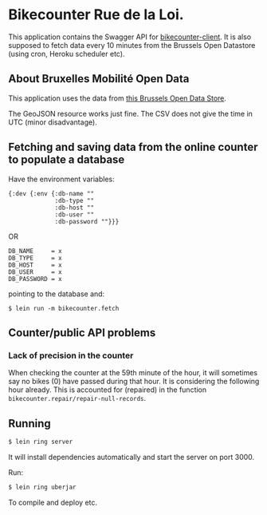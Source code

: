 # Bikecounter Rue de la Loi.

This application contains the Swagger API for [bikecounter-client](https://github.com/carlosgeos/bikecounter-client). It is also supposed to fetch data every 10 minutes from the Brussels Open Datastore (using cron, Heroku scheduler etc).

## About Bruxelles Mobilité Open Data

This application uses the data from [this Brussels Open Data Store](http://opendatastore.brussels/fr/dataset/bike-counting-poles).

The GeoJSON resource works just fine. The CSV does not give the time in UTC (minor disadvantage).

## Fetching and saving data from the online counter to populate a database

Have the environment variables:

```
{:dev {:env {:db-name ""
             :db-type ""
             :db-host ""
             :db-user ""
             :db-password ""}}}
```
OR
```
DB_NAME     = x
DB_TYPE     = x
DB_HOST     = x
DB_USER     = x
DB_PASSWORD = x
```

pointing to the database and:

```
$ lein run -m bikecounter.fetch
```

## Counter/public API problems

### Lack of precision in the counter

When checking the counter at the 59th minute of the hour, it will
sometimes say no bikes (0) have passed during that hour. It is
considering the following hour already. This is accounted for
(repaired) in the function
`bikecounter.repair/repair-null-records`.


## Running

```sh
$ lein ring server
```

It will install dependencies automatically and start the server on port 3000.

Run:

```sh
$ lein ring uberjar
```

To compile and deploy etc.
